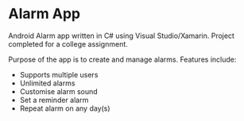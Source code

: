 # Alarm App

Android Alarm app written in C# using Visual Studio/Xamarin. Project completed for a college assignment.

Purpose of the app is to create and manage alarms. Features include:

* Supports multiple users
* Unlimited alarms
* Customise alarm sound
* Set a reminder alarm
* Repeat alarm on any day(s)

